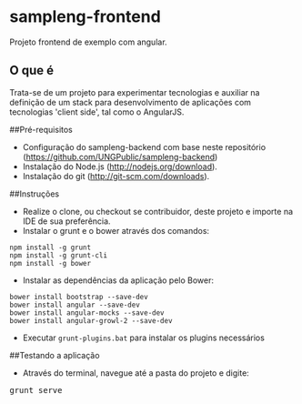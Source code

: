 sampleng-frontend
=================

Projeto frontend de exemplo com angular.

## O que é

Trata-se de um projeto para experimentar tecnologias e auxiliar na definição de um stack para desenvolvimento de aplicações com tecnologias 'client side', tal como o AngularJS.

##Pré-requisitos

- Configuração do sampleng-backend com base neste repositório (https://github.com/UNGPublic/sampleng-backend)
- Instalação do Node.js (http://nodejs.org/download).
- Instalação do git (http://git-scm.com/downloads).  

##Instruções
- Realize o clone, ou checkout se contribuidor, deste projeto e importe na IDE de sua preferência.
-  Instalar o grunt e o bower através dos comandos:  
<pre><code>npm install -g grunt  
npm install -g grunt-cli   
npm install -g bower</code></pre>
- Instalar as dependências da aplicação pelo Bower:
<pre><code>bower install bootstrap --save-dev
bower install angular --save-dev
bower install angular-mocks --save-dev  
bower install angular-growl-2 --save-dev</code></pre>
- Executar ``grunt-plugins.bat`` para instalar os plugins necessários

##Testando a aplicação
- Através do terminal, navegue até a pasta do projeto e digite:  
<pre>grunt serve</pre>
